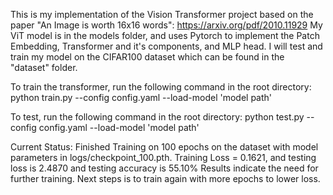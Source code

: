 This is my implementation of the Vision Transformer project based on the paper "An Image is worth 16x16 words": https://arxiv.org/pdf/2010.11929
My ViT model is in the models folder, and uses Pytorch to implement the Patch Embedding, Transformer and it's components, and MLP head. 
I will test and train my model on the CIFAR100 dataset which can be found in the "dataset" folder. 

To train the transformer, run the following command in the root directory:
python train.py --config config.yaml --load-model 'model path'

To test, run the following command in the root directory:
python test.py --config config.yaml --load-model 'model path'

Current Status: 
Finished Training on 100 epochs on the dataset with model parameters in logs/checkpoint_100.pth.
Training Loss = 0.1621, and testing loss is 2.4870 and testing accuracy is 55.10% 
Results indicate the need for further training. Next steps is to train again with more epochs to lower loss. 


